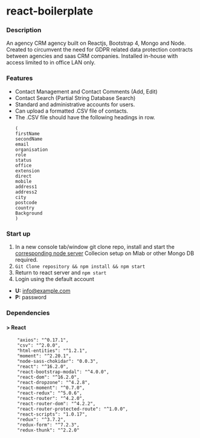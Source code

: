 # react-boilerplate
### Description
An agency CRM agency built on Reactjs, Bootstrap 4, Mongo and Node. Created to circumvent the need for GDPR related data protection contracts between agencies and saas CRM companies. Installed in-house with access limited to in office LAN only.

### Features

- Contact Management and Contact Comments (Add, Edit)
- Contact Search (Partial String Database Search)
- Standard and administrative accounts for users.
- Can upload a formatted .CSV file of contacts.
- The .CSV file should have the following headings in row.
	```
	(
	firstName	
	secondName	
	email	
	organisation	
	role	
	status	
	office	
	extension	
	direct	
	mobile	
	address1	
	address2	
	city	
	postcode	
	country	
	Background
	)
	```

### Start up 
1. In a new console tab/window git clone repo, install and start the [corresponding node server](https://github.com/densk1/react-bootstrap-crm) Collecion setup on Mlab or other Mongo DB required.
2. `Git Clone repository && npm install && npm start`
3. Return to react server and `npm start`
4. Login using the default account
- **U:** info@example.com
- **P:** password


### Dependencies

#### > React
```
    "axios": "^0.17.1",
    "csv": "^2.0.0",
    "html-entities": "^1.2.1",
    "moment": "^2.20.1",
    "node-sass-chokidar": "0.0.3",
    "react": "^16.2.0",
    "react-bootstrap-modal": "^4.0.0",
    "react-dom": "^16.2.0",
    "react-dropzone": "^4.2.8",
    "react-moment": "^0.7.0",
    "react-redux": "^5.0.6",
    "react-router": "^4.2.0",
    "react-router-dom": "^4.2.2",
    "react-router-protected-route": "^1.0.0",
    "react-scripts": "1.0.17",
    "redux": "^3.7.2",
    "redux-form": "^7.2.3",
    "redux-thunk": "^2.2.0"
```
